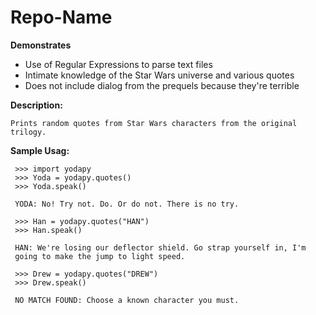 # Repo-Name

**Demonstrates**
* Use of Regular Expressions to parse text files
* Intimate knowledge of the Star Wars universe and various quotes
* Does not include dialog from the prequels because they're terrible

**Description:**

    Prints random quotes from Star Wars characters from the original trilogy.

**Sample Usag:**

     >>> import yodapy
     >>> Yoda = yodapy.quotes()
     >>> Yoda.speak()
     
     YODA: No! Try not. Do. Or do not. There is no try.
     
     >>> Han = yodapy.quotes("HAN")
     >>> Han.speak()
     
     HAN: We're losing our deflector shield. Go strap yourself in, I'm
     going to make the jump to light speed.
     
     >>> Drew = yodapy.quotes("DREW")
     >>> Drew.speak()
     
     NO MATCH FOUND: Choose a known character you must.
